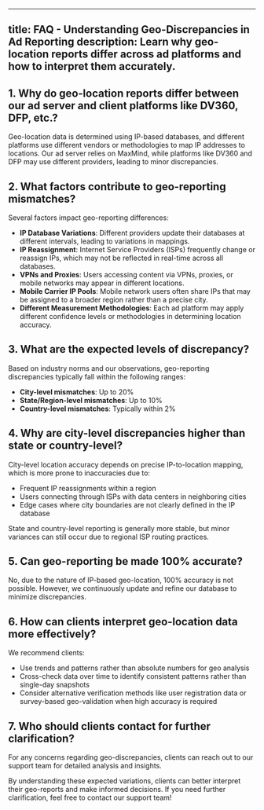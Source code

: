 
---
title: FAQ - Understanding Geo-Discrepancies in Ad Reporting
description: Learn why geo-location reports differ across ad platforms and how to interpret them accurately.
---

## 1. Why do geo-location reports differ between our ad server and client platforms like DV360, DFP, etc.?
Geo-location data is determined using IP-based databases, and different platforms use different vendors or methodologies to map IP addresses to locations. Our ad server relies on MaxMind, while platforms like DV360 and DFP may use different providers, leading to minor discrepancies.

## 2. What factors contribute to geo-reporting mismatches?
Several factors impact geo-reporting differences:
- **IP Database Variations**: Different providers update their databases at different intervals, leading to variations in mappings.
- **IP Reassignment**: Internet Service Providers (ISPs) frequently change or reassign IPs, which may not be reflected in real-time across all databases.
- **VPNs and Proxies**: Users accessing content via VPNs, proxies, or mobile networks may appear in different locations.
- **Mobile Carrier IP Pools**: Mobile network users often share IPs that may be assigned to a broader region rather than a precise city.
- **Different Measurement Methodologies**: Each ad platform may apply different confidence levels or methodologies in determining location accuracy.

## 3. What are the expected levels of discrepancy?
Based on industry norms and our observations, geo-reporting discrepancies typically fall within the following ranges:
- **City-level mismatches**: Up to 20%
- **State/Region-level mismatches**: Up to 10%
- **Country-level mismatches**: Typically within 2%

## 4. Why are city-level discrepancies higher than state or country-level?
City-level location accuracy depends on precise IP-to-location mapping, which is more prone to inaccuracies due to:
- Frequent IP reassignments within a region
- Users connecting through ISPs with data centers in neighboring cities
- Edge cases where city boundaries are not clearly defined in the IP database

State and country-level reporting is generally more stable, but minor variances can still occur due to regional ISP routing practices.

## 5. Can geo-reporting be made 100% accurate?
No, due to the nature of IP-based geo-location, 100% accuracy is not possible. However, we continuously update and refine our database to minimize discrepancies.

## 6. How can clients interpret geo-location data more effectively?
We recommend clients:
- Use trends and patterns rather than absolute numbers for geo analysis
- Cross-check data over time to identify consistent patterns rather than single-day snapshots
- Consider alternative verification methods like user registration data or survey-based geo-validation when high accuracy is required

## 7. Who should clients contact for further clarification?
For any concerns regarding geo-discrepancies, clients can reach out to our support team for detailed analysis and insights.

By understanding these expected variations, clients can better interpret their geo-reports and make informed decisions. If you need further clarification, feel free to contact our support team!
